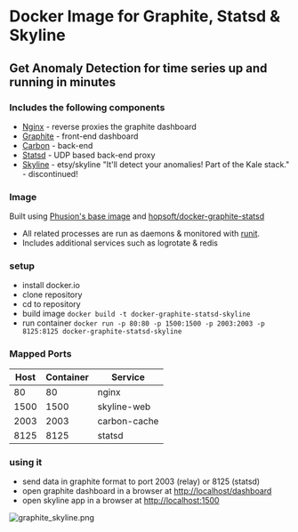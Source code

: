 # Docker Image for Graphite, Statsd & Skyline

## Get Anomaly Detection for time series up and running in minutes

### Includes the following components

* [Nginx](http://nginx.org/) - reverse proxies the graphite dashboard
* [Graphite](http://graphite.readthedocs.org/en/latest/) - front-end dashboard
* [Carbon](http://graphite.readthedocs.org/en/latest/carbon-daemons.html) - back-end
* [Statsd](https://github.com/etsy/statsd/wiki) - UDP based back-end proxy
* [Skyline](https://github.com/etsy/skyline) - etsy/skyline "It'll detect your anomalies! Part of the Kale stack." - discontinued!

### Image

Built using [Phusion's base image](https://github.com/phusion/baseimage-docker) and [hopsoft/docker-graphite-statsd](https://github.com/hopsoft/docker-graphite-statsd)

* All related processes are run as daemons & monitored with [runit](http://smarden.org/runit/).
* Includes additional services such as logrotate & redis

### setup ###

* install docker.io
* clone repository
* cd to repository
* build image `docker build -t docker-graphite-statsd-skyline`
* run container `docker run -p 80:80 -p 1500:1500 -p 2003:2003 -p 8125:8125 docker-graphite-statsd-skyline`

### Mapped Ports

| Host | Container | Service |
| ---- | --------- | ------- |
|   80 |        80 | nginx   |
| 1500 |      1500 | skyline-web|
| 2003 |      2003 | carbon-cache  |
| 8125 |      8125 | statsd  |

### using it ###

* send data in graphite format to port 2003 (relay) or 8125 (statsd)
* open graphite dashboard in a browser at [http://localhost/dashboard](http://localhost/dashboard)
* open skyline app in a browser at [http://localhost:1500](http://localhost:1500)

![graphite_skyline.png](https://bitbucket.org/repo/MLxrza/images/3128802284-graphite_skyline.png)